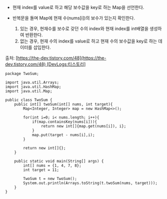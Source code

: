 - 현재 index를 value로 하고 해당 보수값을 key로 하는 Map을 선언한다.
- 반복문을 돌며 Map에 현재 수(nums[i])의 보수가 있는지 확인한다.
    
    1. 있는 경우, 현재수를 보수로 갖던 수의 index와 현재 index를 int배열을 생성하여 반환한다.
    2. 없는 경우, 현재 수의 index를 value로 하고 현재 수의 보수값을 key로 하는 데이터를 삽입한다.

출처: [https://the-dev.tistory.com/48](https://the-dev.tistory.com/48) [DevLogs:티스토리]

```
package TwoSum;  
  
import java.util.Arrays;  
import java.util.HashMap;  
import java.util.Map;  
  
public class TwoSum {  
    public int[] twoSum(int[] nums, int target){  
        Map<Integer, Integer> map = new HashMap<>();  
  
        for(int i=0; i< nums.length; i++){  
            if(map.containsKey(nums[i])){  
                return new int[]{map.get(nums[i]), i};  
            }  
            map.put(target - nums[i],i);  
        }  
  
        return new int[]{};  
    }  
  
    public static void main(String[] args) {  
        int[] nums = {1, 4, 7, 8};  
        int target = 11;  
  
        TwoSum t = new TwoSum();  
        System.out.println(Arrays.toString(t.twoSum(nums, target)));  
    }  
}
```